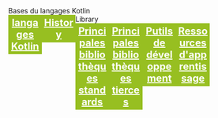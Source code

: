 <html>
<head>	
<style>
ul {
    list-style-type: none;
    margin: 0;
    padding: 0;
}
a {
    width: 60px;
    background-color: #97bf21;
    float:left;
    font-size:20px;
    color: #ffffff;
    font-weight: bold;
    padding: 4px;
    text-align: center;
}
</style>	
</head>
<body>
<nav>
	<ul>
		<li> Bases du langages Kotlin</li>
			<ul>
				<li><a href="#" > langages Kotlin</a></li>
				<li><a href="langage_Kotlin/History">History</a></li>
			</ul>
		<li> Library</li>
			<ul>
				<li><a href="#">Principales bibliothèques standards</a></li>
				<li><a href="#">Principales bibliothèques tierces</a></li>
			</ul>	
		<li><a href="#">Putils de développement</a></li>
		<li><a href="#">Ressources d'apprentissage</a></li>
	</ul>
</nav> 
</body>
</html>
